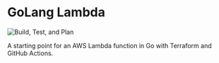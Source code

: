 # GoLang Lambda

![Build, Test, and Plan](https://github.com/WsCandy/go-lambda/actions/workflows/main.yml/badge.svg?branch=master)

A starting point for an AWS Lambda function in Go with Terraform and GitHub Actions.
